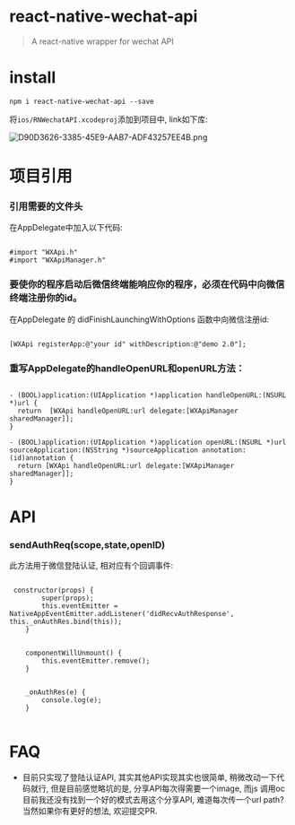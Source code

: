 # react-native-wechat-api

> A react-native wrapper for wechat API


# install

```
npm i react-native-wechat-api --save
```

将`ios/RNWechatAPI.xcodeproj`添加到项目中, link如下库:

 ![D90D3626-3385-45E9-AAB7-ADF43257EE4B.png](http://dn-cnode.qbox.me/FsRG0pqZ_6h5b_QVx8EZ3ToEf6jv)
 

# 项目引用

### 引用需要的文件头

在AppDelegate中加入以下代码:

```

#import "WXApi.h"
#import "WXApiManager.h"

```


### 要使你的程序启动后微信终端能响应你的程序，必须在代码中向微信终端注册你的id。

在AppDelegate 的 didFinishLaunchingWithOptions 函数中向微信注册id:

```

[WXApi registerApp:@"your id" withDescription:@"demo 2.0"];

```

### 重写AppDelegate的handleOpenURL和openURL方法：

```

- (BOOL)application:(UIApplication *)application handleOpenURL:(NSURL *)url {
  return  [WXApi handleOpenURL:url delegate:[WXApiManager sharedManager]];
}

- (BOOL)application:(UIApplication *)application openURL:(NSURL *)url sourceApplication:(NSString *)sourceApplication annotation:(id)annotation {
  return [WXApi handleOpenURL:url delegate:[WXApiManager sharedManager]];
}

```




# API

### sendAuthReq(scope,state,openID)

此方法用于微信登陆认证, 相对应有个回调事件:

```

 constructor(props) {
        super(props);
        this.eventEmitter = NativeAppEventEmitter.addListener('didRecvAuthResponse', this._onAuthRes.bind(this));
    }


    componentWillUnmount() {
        this.eventEmitter.remove();
    }


    _onAuthRes(e) {
        console.log(e);
    }
    
```

# FAQ

* 目前只实现了登陆认证API, 其实其他API实现其实也很简单, 稍微改动一下代码就行, 但是目前感觉略坑的是, 分享API每次得需要一个image, 而js
调用oc目前我还没有找到一个好的模式去用这个分享API, 难道每次传一个url path? 当然如果你有更好的想法, 欢迎提交PR.


